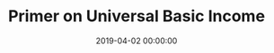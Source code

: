 ---
title: 'Primer on Universal Basic Income'
date: 2019-04-02 00:00:00
excerpt: What is it and what do we know about its effectiveness?  
categories: [tldr]
tags: [tldr, finance]
featured_image: '/images/so-simple-sample-image-1.jpg'
#scroll_image: '/images/'
comments: true
share: true
---